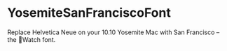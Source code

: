 YosemiteSanFranciscoFont
========================

Replace Helvetica Neue on your 10.10 Yosemite Mac with San Francisco – the Watch font.
